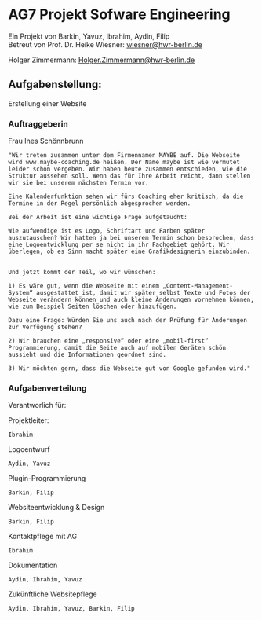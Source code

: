 # AG7 Projekt Sofware Engineering

Ein Projekt von Barkin, Yavuz, Ibrahim, Aydin, Filip <br>
Betreut von 
Prof. Dr. Heike Wiesner: wiesner@hwr-berlin.de

Holger Zimmermann: Holger.Zimmermann@hwr-berlin.de

## Aufgabenstellung:

Erstellung einer Website

### Auftraggeberin

Frau Ines Schönnbrunn
```
"Wir treten zusammen unter dem Firmennamen MAYBE auf. Die Webseite wird www.maybe-coaching.de heißen. Der Name maybe ist wie vermutet leider schon vergeben. Wir haben heute zusammen entschieden, wie die Struktur aussehen soll. Wenn das für Ihre Arbeit reicht, dann stellen wir sie bei unserem nächsten Termin vor. 

Eine Kalenderfunktion sehen wir fürs Coaching eher kritisch, da die Termine in der Regel persönlich abgesprochen werden. 

Bei der Arbeit ist eine wichtige Frage aufgetaucht:

Wie aufwendige ist es Logo, Schriftart und Farben später auszutauschen? Wir hatten ja bei unserem Termin schon besprochen, dass eine Logoentwicklung per se nicht in ihr Fachgebiet gehört. Wir überlegen, ob es Sinn macht später eine Grafikdesignerin einzubinden. 


Und jetzt kommt der Teil, wo wir wünschen:

1) Es wäre gut, wenn die Webseite mit einem „Content-Management-System“ ausgestattet ist, damit wir später selbst Texte und Fotos der Webseite verändern können und auch kleine Änderungen vornehmen können, wie zum Beispiel Seiten löschen oder hinzufügen.

Dazu eine Frage: Würden Sie uns auch nach der Prüfung für Änderungen zur Verfügung stehen? 

2) Wir brauchen eine „responsive“ oder eine „mobil-first“ Programmierung, damit die Seite auch auf mobilen Geräten schön aussieht und die Informationen geordnet sind. 

3) Wir möchten gern, dass die Webseite gut von Google gefunden wird."
```

### Aufgabenverteilung

Verantworlich für:

Projektleiter:

```
Ibrahim
```
Logoentwurf

```
Aydin, Yavuz
```


Plugin-Programmierung

```
Barkin, Filip
```
Websiteentwicklung & Design 

```
Barkin, Filip
```


Kontaktpflege mit AG

```
Ibrahim
```
Dokumentation

```
Aydin, Ibrahim, Yavuz
```
Zukünftliche Websitepflege

```
Aydin, Ibrahim, Yavuz, Barkin, Filip
```




